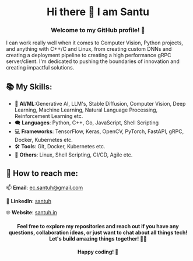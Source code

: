 <div align="center">
<h1>Hi there 👋 I am Santu</h1>
<h3> Welcome to my GitHub profile! 🦮</h3>
</div>

I can work really well when it comes to Computer Vision, Python projects, and anything with C++/C and Linux, from creating custom DNNs and creating a deployment pipeline to creating a high performance gRPC server/client. I'm dedicated to pushing the boundaries of innovation and creating impactful solutions.

<!-- ## 📈 My GitHub Stats:

<p align="center">

<!-- ![Santu's GitHub stats](https://github-readme-stats.vercel.app/api?username=sh-aidev&show_icons=true&theme=radical) -->

<!-- <img src="https://github-readme-stats.vercel.app/api?username=satyajitghana&show_icons=true&title_color=83a598&icon_color=fb4934&text_color=9f9f9f&bg_color=3c383c">

</p> -->

## 📚 My Skills:

- 🤖 **AI/ML**:Generative AI, LLM's, Stable Diffusion, Computer Vision, Deep Learning, Machine Learning, Natural Language Processing, Reinforcement Learning etc.
- 🗨️ **Languages**: Python, C++, Go, JavaScript, Shell Scripting
- 💻 **Frameworks**: TensorFlow, Keras, OpenCV, PyTorch, FastAPI, gRPC, Docker, Kubernetes etc.
- 🛠 **Tools**: Git, Docker, Kubernetes etc.
- 📌 **Others**: Linux, Shell Scripting, CI/CD, Agile etc.

## 🚀 How to reach me:
📫 **Email**: ec.santuh@gmail.com

🔗 **LinkedIn**: [santuh](https://linkedin.com/in/santuh)

🌐 **Website**: [santuh.in](https://santuh.in)

<div align="center">
<h4> Feel free to explore my repositories and reach out if you have any questions, collaboration ideas, or just want to chat about all things tech! Let's build amazing things together! 🚀🌟</h4>

<h4>Happy coding! 🎉</h4>
</div>

<!-- 🐦 **Twitter**: [twitter.com/santuh](www.twitter.com/santuh) -->
